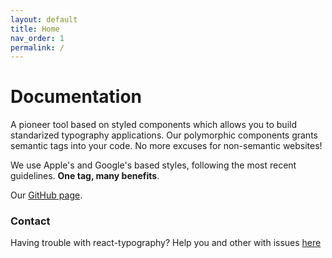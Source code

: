 ```yaml
---
layout: default
title: Home
nav_order: 1
permalink: /
---
```


# Documentation

A pioneer tool based on styled components which allows you to build standarized typography applications. Our polymorphic components grants semantic tags into your code. No more excuses for non-semantic websites!

We use Apple's and Google's based styles, following the most recent guidelines. **One tag, many benefits**.

Our [GitHub page](https://github.com/leoarmelin/react-easy-typography).

### Contact

Having trouble with react-typography? Help you and other with issues [here](https://github.com/leoarmelin/react-easy-typography/issues)
